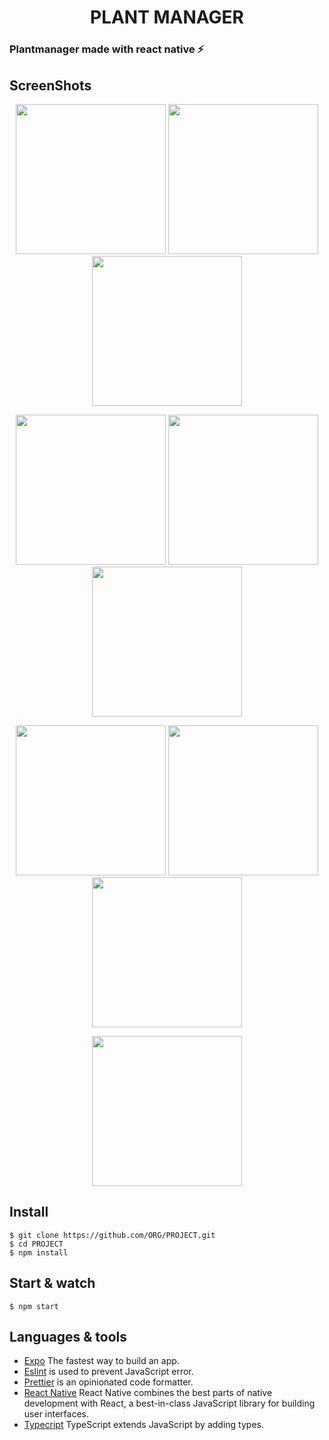 <h1 align='center'> PLANT MANAGER </h1>

### Plantmanager made with react native ⚡️

## ScreenShots

<p align='center'>
  <img src='https://user-images.githubusercontent.com/52014318/115648047-384d1980-a2fb-11eb-8eca-30a50603cf92.png' width='240' />
  <img src='https://user-images.githubusercontent.com/52014318/115648051-397e4680-a2fb-11eb-9d95-d67adde21d11.png' width='240' />
  <img src='https://user-images.githubusercontent.com/52014318/115648052-397e4680-a2fb-11eb-9cbe-e3d49e8f0c78.png' width='240' />
</p>

<p align='center'>
  <img src='https://user-images.githubusercontent.com/52014318/115648053-397e4680-a2fb-11eb-9235-7797fe33ca5d.png' width='240' />
  <img src='https://user-images.githubusercontent.com/52014318/115648054-3a16dd00-a2fb-11eb-880f-2f75bd0db037.png' width='240' />
  <img src='https://user-images.githubusercontent.com/52014318/115799048-09dc4680-a3ae-11eb-8ff4-f1252383ead3.png' width='240' />
</p>

<p align='center'>
  <img src='https://user-images.githubusercontent.com/52014318/115799053-0c3ea080-a3ae-11eb-98c3-0a6eff8960cc.png' width='240' />
  <img src='https://user-images.githubusercontent.com/52014318/115799059-0e086400-a3ae-11eb-9a08-70e9866959ed.png' width='240' />
  <img src='https://user-images.githubusercontent.com/52014318/115799061-0f399100-a3ae-11eb-972c-d258793377ba.png' width='240' />
</p>


<p align='center'>
  <img src='https://user-images.githubusercontent.com/52014318/115941486-e7186380-a47b-11eb-82cf-ff9844c20773.png' width='240' />

</p>

## Install

    $ git clone https://github.com/ORG/PROJECT.git
    $ cd PROJECT
    $ npm install

## Start & watch

    $ npm start

## Languages & tools

- [Expo](https://expo.io/) The fastest way to build an app.
- [Eslint](https://eslint.org/) is used to prevent JavaScript error.
- [Prettier](https://prettier.io/docs/en/index.html) is an opinionated code formatter.
- [React Native](https://reactnative.dev/) React Native combines the best parts of native development with React, a best-in-class JavaScript library for building user interfaces.
- [Typecript](https://www.typescriptlang.org/) TypeScript extends JavaScript by adding types.
